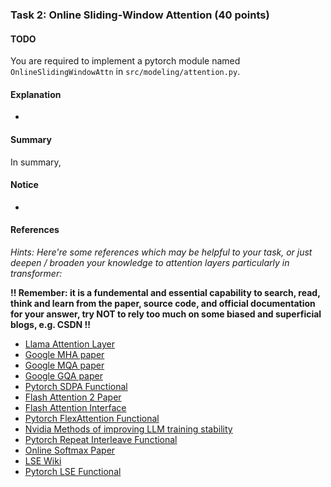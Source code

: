 ### Task 2: Online Sliding-Window Attention (40 points)

#### TODO

You are required to implement a pytorch module named `OnlineSlidingWindowAttn` in `src/modeling/attention.py`.


#### Explanation

* 

#### Summary

In summary, 


#### Notice

* 


#### References

*Hints: Here're some references which may be helpful to your task, or just deepen / broaden your knowledge to attention layers particularly in transformer:*

**!! Remember: it is a fundemental and essential capability to search, read, think and learn from the paper, source code, and official documentation for your answer, try NOT to rely too much on some biased and superficial blogs, e.g. CSDN !!**


* [Llama Attention Layer](https://github.com/huggingface/transformers/blob/main/src/transformers/models/llama/modeling_llama.py#L277)
* [Google MHA paper](https://proceedings.neurips.cc/paper_files/paper/2017/file/3f5ee243547dee91fbd053c1c4a845aa-Paper.pdf)
* [Google MQA paper](https://arxiv.org/pdf/1911.02150)
* [Google GQA paper](https://arxiv.org/pdf/2305.13245)
* [Pytorch SDPA Functional](https://pytorch.org/docs/stable/generated/torch.nn.functional.scaled_dot_product_attention.html#torch.nn.functional.scaled_dot_product_attention)
* [Flash Attention 2 Paper](https://arxiv.org/pdf/2307.08691.pdf)
* [Flash Attention Interface](https://github.com/Dao-AILab/flash-attention/blob/main/flash_attn/flash_attn_interface.py)
* [Pytorch FlexAttention Functional](https://pytorch.org/docs/main/nn.attention.flex_attention.html#module-torch.nn.attention.flex_attention)
* [Nvidia Methods of improving LLM training stability](https://arxiv.org/pdf/2410.16682)
* [Pytorch Repeat Interleave Functional](https://pytorch.org/docs/stable/generated/torch.repeat_interleave.html#torch.repeat_interleave)
* [Online Softmax Paper](https://arxiv.org/pdf/2112.05682)
* [LSE Wiki](https://en.wikipedia.org/wiki/LogSumExp)
* [Pytorch LSE Functional](https://pytorch.org/docs/stable/generated/torch.logsumexp.html#torch-logsumexp)